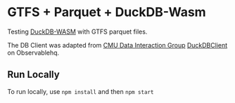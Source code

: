 # GTFS + Parquet + DuckDB-Wasm

Testing [DuckDB-WASM](https://duckdb.org/docs/api/wasm/overview.html) with GTFS parquet files.

The DB Client was adapted from [CMU Data Interaction Group](https://dig.cmu.edu/) [DuckDBClient](https://observablehq.com/@cmudig/duckdb) on Observablehq.

## Run Locally

To run locally, use `npm install` and then `npm start`
